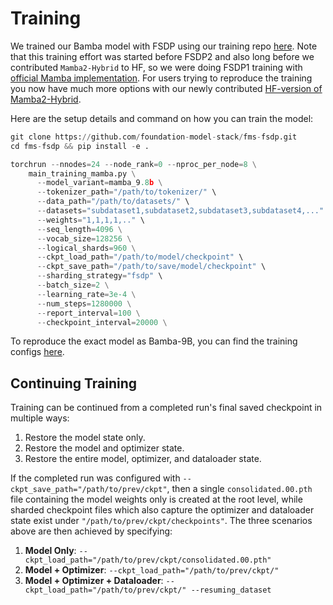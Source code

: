 # Training

We trained our Bamba model with FSDP using our training repo [here](https://github.com/foundation-model-stack/fms-fsdp/tree/main).
Note that this training effort was started before FSDP2 and also long before we contributed
`Mamba2-Hybrid` to HF, so we were doing FSDP1 training with [official Mamba implementation](https://github.com/state-spaces/mamba).
For users trying to reproduce the training you now have much more options with our newly
contributed [HF-version of Mamba2-Hybrid](https://github.com/huggingface/transformers/tree/main/src/transformers/models/bamba).

Here are the setup details and command on how you can train the model:

``` python
git clone https://github.com/foundation-model-stack/fms-fsdp.git
cd fms-fsdp && pip install -e .

torchrun --nnodes=24 --node_rank=0 --nproc_per_node=8 \
    main_training_mamba.py \
      --model_variant=mamba_9.8b \
      --tokenizer_path="/path/to/tokenizer/" \
      --data_path="/path/to/datasets/" \
      --datasets="subdataset1,subdataset2,subdataset3,subdataset4,..." \
      --weights="1,1,1,1,.." \
      --seq_length=4096 \
      --vocab_size=128256 \
      --logical_shards=960 \
      --ckpt_load_path="/path/to/model/checkpoint" \
      --ckpt_save_path="/path/to/save/model/checkpoint" \
      --sharding_strategy="fsdp" \
      --batch_size=2 \
      --learning_rate=3e-4 \
      --num_steps=1280000 \
      --report_interval=100 \
      --checkpoint_interval=20000 \
```
To reproduce the exact model as Bamba-9B, you can find the training configs [here](data/README.md).

## Continuing Training

Training can be continued from a completed run's final saved checkpoint in multiple ways:
 1. Restore the model state only.
 2. Restore the model and optimizer state.
 3. Restore the entire model, optimizer, and dataloader state.

If the completed run was configured with `--ckpt_save_path="/path/to/prev/ckpt"`, then a single
`consolidated.00.pth` file containing the model weights only is created at the root level, while
sharded checkpoint files which also capture the optimizer and dataloader state exist under
`"/path/to/prev/ckpt/checkpoints"`. The three scenarios above are then achieved by specifying:
 1. **Model Only**: `--ckpt_load_path="/path/to/prev/ckpt/consolidated.00.pth"`
 2. **Model + Optimizer**: `--ckpt_load_path="/path/to/prev/ckpt/"`
 3. **Model + Optimizer + Dataloader**: `--ckpt_load_path="/path/to/prev/ckpt/" --resuming_dataset`

